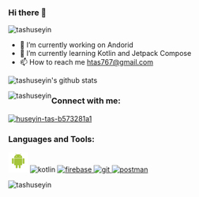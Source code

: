 ### Hi there 👋

<p align="left"> <img src="https://komarev.com/ghpvc/?username=polataydinn&label=Views&color=blue&style=plastic" alt="tashuseyin" /> </p>

- 🔭 I’m currently working on Andorid
- 🌱 I’m currently learning Kotlin and Jetpack Compose
- 📫 How to reach me htas767@gmail.com

![tashuseyin's github stats](https://github-readme-stats.vercel.app/api?username=tashuseyin&show_icons=true&line_height=25)
<p><img align="left" src="https://github-readme-stats.vercel.app/api/top-langs/?username=tashuseyin&layout=compact&hide=html" alt="tashuseyin" /></p>  

<h3 align="left">Connect with me:</h3>
<p align="left">
 <a href="https://www.linkedin.com/in/huseyintas63/" target="blank"><img align="center" src="https://cdn.jsdelivr.net/npm/simple-icons@3.0.1/icons/linkedin.svg" alt="huseyin-tas-b573281a1" height="30" width="40" /></a>
</p>


<h3 align="left">Languages and Tools:</h3>
<p align="left">
<img src="https://raw.githubusercontent.com/devicons/devicon/master/icons/android/android-original-wordmark.svg" alt="android" width="40" height="40"/> </a> 
 <img src="https://www.vectorlogo.zone/logos/kotlinlang/kotlinlang-icon.svg" alt="kotlin" width="40" height="40"/>
<a href="https://firebase.google.com/" target="_blank"> <img src="https://www.vectorlogo.zone/logos/firebase/firebase-icon.svg" alt="firebase" width="40" height="40"/> </a> <a href="https://git-scm.com/" target="_blank"> <img src="https://www.vectorlogo.zone/logos/git-scm/git-scm-icon.svg" alt="git" width="40" height="40"/> </a> </a> <a href="https://postman.com" target="_blank"> <img src="https://www.vectorlogo.zone/logos/getpostman/getpostman-icon.svg" alt="postman" width="40" height="40"/> </a> </p>

<p><img align="left" src="https://github-readme-streak-stats.herokuapp.com/?user=tashuseyin&" alt="tashuseyin" /></p>
